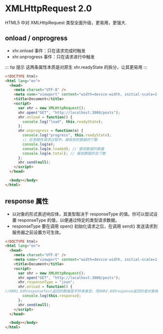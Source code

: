 # XMLHttpRequest 2.0

HTML5 中对 XMLHttpRequest 类型全面升级，更易用，更强大.

## onload / onprogress

- xhr.onload 事件：只在请求完成时触发
- xhr.onprogress 事件：只在请求进行中触发

::: tip 提示
这两条属性本质是对原生 xhr.readyState 的拆分，让其更易用
:::

```html
<!DOCTYPE html>
<html lang="en">
  <head>
    <meta charset="UTF-8" />
    <meta name="viewport" content="width=device-width, initial-scale=1.0" />
    <title>Document</title>
    <script>
      var xhr = new XMLHttpRequest();
      xhr.open("GET", "http://localhost:3000/posts");
      xhr.onload = function() {
        console.log("load", this.readyState);
      };
      xhr.onprogress = function(e) {
        console.log("progress", this.readyState);
        // 在周期性请求过程中，接收到的数据的个数
        console.log(e);
        console.log(e.loaded); // 接收数据的数量
        console.log(e.total); // 接收数据的总个数
      };
      xhr.send(null);
    </script>
  </head>

  <body></body>
</html>
```

## response 属性

- 以对象的形式表述响应体，其类型取决于 responseType 的值。你可以尝试设置 responseType 的值，以便通过特定的类型请求数据。
- responseType 要在调用 open() 初始化请求之后，在调用 send() 发送请求到服务器之前设置方可生效。

```html
<!DOCTYPE html>
<html lang="en">
  <head>
    <meta charset="UTF-8" />
    <meta name="viewport" content="width=device-width, initial-scale=1.0" />
    <title>Document</title>
    <script>
      var xhr = new XMLHttpRequest();
      xhr.open("GET", "http://localhost:3000/posts");
      xhr.responseType = "json";
      xhr.onload = function() {
//XHR1.0的responseText返回的数据是字符串类型，而XHR2.0的response返回的是对象格式，省去了转换的麻烦。
        console.log(this.response);
      };
      xhr.send(null);
    </script>
  </head>

  <body></body>
</html>
```
